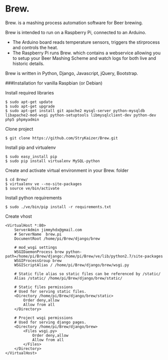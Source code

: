 Brew.
=====

Brew. is a mashing process automation software for Beer brewing.

Brew is intended to run on a Raspberry Pi, connected to an Arduino.

* The Arduino board reads temperature sensors, triggers the stirprocess and controls the heat.
* The Raspberry Pi runs Brew. which contains a webservice allowing you to setup your Beer Mashing Scheme and watch logs for both live and historic details.


Brew is written in Python, Django, Javascript, jQuery, Bootstrap.

###Installation for vanilla Raspbian (or Debian)

Install required libraries

    $ sudo apt-get update
    $ sudo apt-get upgrade
    $ sudo apt-get install git apache2 mysql-server python-mysqldb libapache2-mod-wsgi python-setuptools libmysqlclient-dev python-dev php5 phpmyadmin

Clone project

    $ git clone https://github.com/StryKaizer/Brew.git

Install pip and virtualenv

    $ sudo easy_install pip
    $ sudo pip install virtualenv MySQL-python

Create and activate virtual environment in your Brew. folder

    $ cd Brew/
    $ virtualenv ve --no-site-packages
    $ source ve/bin/activate

Install python requirements

    $ sudo ./ve/bin/pip install -r requirements.txt

Create vhost

    <VirtualHost *:80>
        ServerAdmin jimmyhdx@gmail.com
        # ServerName  brew.pi
        DocumentRoot /home/pi/Brew/django/brew
        
        # mod_wsgi settings
        WSGIDaemonProcess brew python-path=/home/pi/Brew/django:/home/pi/Brew/ve/lib/python2.7/site-packages
        WSGIProcessGroup brew
        WSGIScriptAlias / /home/pi/Brew/django/brew/wsgi.py
        
        # Static file alias so static files can be referenced by /static/
        Alias /static/ /home/pi/Brew/django/brew/static/
        
        # Static files permissions
        # Used for serving static files.
        <Directory /home/pi/Brew/django/brew/static>
            Order deny,allow
            Allow from all
        </Directory>
        
        # Project wsgi permissions
        # Used for serving django pages.
        <Directory /home/pi/Brew/django/brew>
            <Files wsgi.py>
                Order deny,allow
                Allow from all
            </Files>
        </Directory>
    </VirtualHost>



